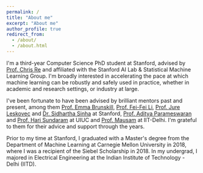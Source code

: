 ```yaml
---
permalink: /
title: "About me"
excerpt: "About me"
author_profile: true
redirect_from:
  - /about/
  - /about.html
---
```


I'm a third-year Computer Science PhD student at Stanford, advised by <a href="https://cs.stanford.edu/people/chrismre/">Prof. Chris Re</a> and affiliated with the Stanford AI Lab & Statistical Machine Learning Group.
I'm broadly interested in accelerating the pace at which machine learning can be robustly and safely used in practice, whether in academic and research settings, or industry at large.

I've been fortunate to have been advised by brilliant mentors past and present, among them <a href="https://cs.stanford.edu/people/ebrun/">Prof. Emma Brunskill</a>, <a href="http://vision.stanford.edu/feifeili/">Prof. Fei-Fei Li</a>, <a href="https://cs.stanford.edu/people/jure/">Prof. Jure Leskovec</a> and <a href="https://profiles.stanford.edu/sidhartha-sinha">Dr. Sidhartha Sinha</a> at Stanford, <a href="http://data-people.cs.illinois.edu/">Prof. Aditya Parameswaran</a> and <a href="http://sundaram.cs.illinois.edu/">Prof. Hari Sundaram</a> at UIUC and <a href="http://homes.cs.washington.edu/~mausam/">Prof. Mausam</a> at IIT-Delhi. I'm grateful to them
for their advice and support through the years.

Prior to my time at Stanford, I graduated with a Master's degree from the Department of Machine Learning at Carnegie Mellon University in 2018, where I was a recipient of the Siebel Scholarship in 2018. In my undergrad, I majored in Electrical Engineering at the Indian Institute of Technology - Delhi (IITD).
